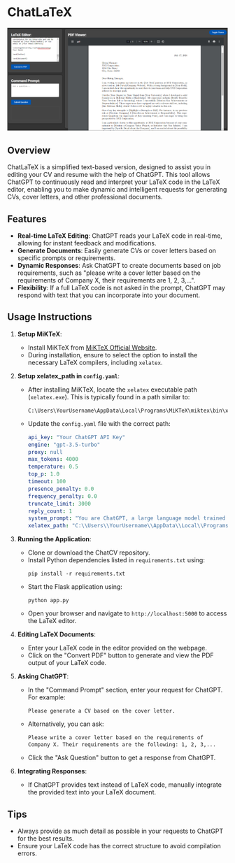 # ChatLaTeX

<div align="center">
  <img src="Screenshot.png" alt="Icon" width="800"/>
</div>

## Overview
ChatLaTeX is a simplified text-based version, designed to assist you in editing your CV and resume with the help of ChatGPT. This tool allows ChatGPT to continuously read and interpret your LaTeX code in the LaTeX editor, enabling you to make dynamic and intelligent requests for generating CVs, cover letters, and other professional documents.

## Features
- **Real-time LaTeX Editing**: ChatGPT reads your LaTeX code in real-time, allowing for instant feedback and modifications.
- **Generate Documents**: Easily generate CVs or cover letters based on specific prompts or requirements.
- **Dynamic Responses**: Ask ChatGPT to create documents based on job requirements, such as "please write a cover letter based on the requirements of Company X, their requirements are 1, 2, 3,...".
- **Flexibility**: If a full LaTeX code is not asked in the prompt, ChatGPT may respond with text that you can incorporate into your document.

## Usage Instructions
1. **Setup MiKTeX**:
   - Install MiKTeX from [MiKTeX Official Website](https://miktex.org/download).
   - During installation, ensure to select the option to install the necessary LaTeX compilers, including `xelatex`.

2. **Setup xelatex_path in `config.yaml`**:
   - After installing MiKTeX, locate the `xelatex` executable path (`xelatex.exe`). This is typically found in a path similar to:
     ```
     C:\Users\YourUsername\AppData\Local\Programs\MiKTeX\miktex\bin\x64\xelatex.exe
     ```
   - Update the `config.yaml` file with the correct path:
     ```yaml
     api_key: "Your ChatGPT API Key"
     engine: "gpt-3.5-turbo"
     proxy: null
     max_tokens: 4000
     temperature: 0.5
     top_p: 1.0
     timeout: 100
     presence_penalty: 0.0
     frequency_penalty: 0.0
     truncate_limit: 3000
     reply_count: 1
     system_prompt: "You are ChatGPT, a large language model trained by OpenAI. Respond conversationally."
     xelatex_path: "C:\\Users\\YourUsername\\AppData\\Local\\Programs\\MiKTeX\\miktex\\bin\\x64\\xelatex.exe"
     ```

3. **Running the Application**:
   - Clone or download the ChatCV repository.
   - Install Python dependencies listed in `requirements.txt` using:
     ```
     pip install -r requirements.txt
     ```
   - Start the Flask application using:
     ```
     python app.py
     ```
   - Open your browser and navigate to `http://localhost:5000` to access the LaTeX editor.

4. **Editing LaTeX Documents**:
   - Enter your LaTeX code in the editor provided on the webpage.
   - Click on the "Convert PDF" button to generate and view the PDF output of your LaTeX code.

5. **Asking ChatGPT**:
   - In the "Command Prompt" section, enter your request for ChatGPT. For example:
     ``` 
     Please generate a CV based on the cover letter.
     ```
   - Alternatively, you can ask:
     ``` 
     Please write a cover letter based on the requirements of Company X. Their requirements are the following: 1, 2, 3,...
     ```
   - Click the "Ask Question" button to get a response from ChatGPT.

6. **Integrating Responses**:
   - If ChatGPT provides text instead of LaTeX code, manually integrate the provided text into your LaTeX document.

## Tips
- Always provide as much detail as possible in your requests to ChatGPT for the best results.
- Ensure your LaTeX code has the correct structure to avoid compilation errors.
